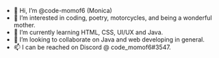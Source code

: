 - 👋 Hi, I’m @code-momof6 (Monica)
- 👀 I’m interested in coding, poetry, motorcycles, and being a wonderful mother.
- 🌱 I’m currently learning HTML, CSS, UI/UX and Java.
- 💞️ I’m looking to collaborate on Java and web developing in general.
- 📫 I can be reached on Discord @ code_momof6#3547.

<!---
code-momof6/code-momof6 is a ✨ special ✨ repository because its `README.md` (this file) appears on your GitHub profile.
You can click the Preview link to take a look at your changes.
--->
